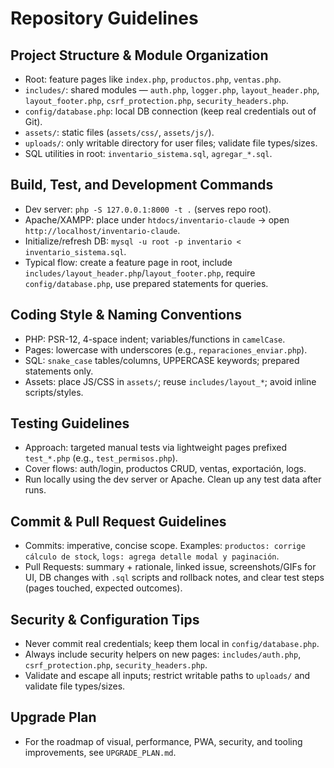 # Repository Guidelines

## Project Structure & Module Organization
- Root: feature pages like `index.php`, `productos.php`, `ventas.php`.
- `includes/`: shared modules — `auth.php`, `logger.php`, `layout_header.php`, `layout_footer.php`, `csrf_protection.php`, `security_headers.php`.
- `config/database.php`: local DB connection (keep real credentials out of Git).
- `assets/`: static files (`assets/css/`, `assets/js/`).
- `uploads/`: only writable directory for user files; validate file types/sizes.
- SQL utilities in root: `inventario_sistema.sql`, `agregar_*.sql`.

## Build, Test, and Development Commands
- Dev server: `php -S 127.0.0.1:8000 -t .` (serves repo root).
- Apache/XAMPP: place under `htdocs/inventario-claude` → open `http://localhost/inventario-claude`.
- Initialize/refresh DB: `mysql -u root -p inventario < inventario_sistema.sql`.
- Typical flow: create a feature page in root, include `includes/layout_header.php`/`layout_footer.php`, require `config/database.php`, use prepared statements for queries.

## Coding Style & Naming Conventions
- PHP: PSR-12, 4-space indent; variables/functions in `camelCase`.
- Pages: lowercase with underscores (e.g., `reparaciones_enviar.php`).
- SQL: `snake_case` tables/columns, UPPERCASE keywords; prepared statements only.
- Assets: place JS/CSS in `assets/`; reuse `includes/layout_*`; avoid inline scripts/styles.

## Testing Guidelines
- Approach: targeted manual tests via lightweight pages prefixed `test_*.php` (e.g., `test_permisos.php`).
- Cover flows: auth/login, productos CRUD, ventas, exportación, logs.
- Run locally using the dev server or Apache. Clean up any test data after runs.

## Commit & Pull Request Guidelines
- Commits: imperative, concise scope. Examples: `productos: corrige cálculo de stock`, `logs: agrega detalle modal y paginación`.
- Pull Requests: summary + rationale, linked issue, screenshots/GIFs for UI, DB changes with `.sql` scripts and rollback notes, and clear test steps (pages touched, expected outcomes).

## Security & Configuration Tips
- Never commit real credentials; keep them local in `config/database.php`.
- Always include security helpers on new pages: `includes/auth.php`, `csrf_protection.php`, `security_headers.php`.
- Validate and escape all inputs; restrict writable paths to `uploads/` and validate file types/sizes.

## Upgrade Plan
- For the roadmap of visual, performance, PWA, security, and tooling improvements, see `UPGRADE_PLAN.md`.

